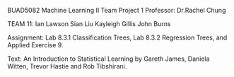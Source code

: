 BUAD5082 Machine Learning II
Team Project 1
Professor: Dr.Rachel Chung

TEAM 11:
Ian Lawson
Sian Liu
Kayleigh Gillis
John Burns

Assignment: Lab 8.3.1 Classification Trees, Lab 8.3.2 Regression Trees, and Applied Exercise 9.

Text: An Introduction to Statistical Learning by Gareth James, Daniela Witten, Trevor Hastie and Rob Tibshirani.
